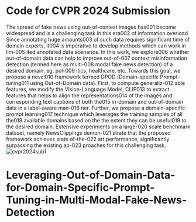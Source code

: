 # Code for CVPR 2024 Submission 
The spread of fake news using out-of-context images has001
become widespread and is a challenging task in this era002
of information overload. Since annotating huge amounts003
of such data requires significant time of domain experts, it004
is imperative to develop methods which can work in lim-005
ited annotated data scenarios. In this work, we explore006
whether out-of-domain data can help to improve out-of-007
context misinformation detection (termed here as multi-008
modal fake news detection) of a desired domain, eg. pol-009
itics, healthcare, etc. Towards this goal, we propose a novel010
framework termed DPOD (Domain-specific Prompt-tuning011
using Out-of-Domain data). First, to compute generaliz-012
able features, we modify the Vision-Language Model, CLIP013
to extract features that helps to align the representations014
of the images and corresponding text captions of both the015
in-domain and out-of-domain data in a label-aware man-016
ner. Further, we propose a domain-specific prompt learning017
technique which leverages the training samples of all the018
available domains based on the the extent they can be useful019
to the desired domain. Extensive experiments on a large-020
scale benchmark dataset, namely NewsClippings demon-021
strate that the proposed framework achieves state of-the-022
art performance, significantly surpassing the existing ap-023
proaches for this challenging task.
![cvpr2024sub1](https://github.com/anonymousdragon1729/Leveraging-Out-of-Domain-Data-for-Domain-Specific-Prompt-Tuning-in-Multi-Modal-Fake-News-Detection/assets/151718362/ea0fe17e-090b-4ec3-b576-15bc92487502)
# Leveraging-Out-of-Domain-Data-for-Domain-Specific-Prompt-Tuning-in-Multi-Modal-Fake-News-Detection

